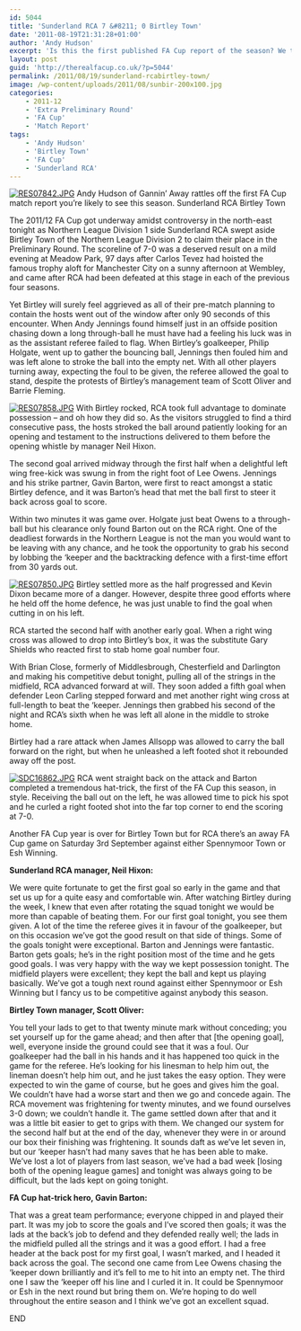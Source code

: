 ```yaml
---
id: 5044
title: 'Sunderland RCA 7 &#8211; 0 Birtley Town'
date: '2011-08-19T21:31:28+01:00'
author: 'Andy Hudson'
excerpt: 'Is this the first published FA Cup report of the season? We think so. Andy Hudson thinks so. Get in! 9:40pm, ten minutes after the final whistle, no press box, no laptop, TAKE THAT Henry Winter! It is possible.'
layout: post
guid: 'http://therealfacup.co.uk/?p=5044'
permalink: /2011/08/19/sunderland-rcabirtley-town/
image: /wp-content/uploads/2011/08/sunbir-200x100.jpg
categories:
    - 2011-12
    - 'Extra Preliminary Round'
    - 'FA Cup'
    - 'Match Report'
tags:
    - 'Andy Hudson'
    - 'Birtley Town'
    - 'FA Cup'
    - 'Sunderland RCA'
---
```


[![RES07842.JPG](http://lh4.ggpht.com/-DHgfd2hOQq4/Tk8Dhx4VlKI/AAAAAAAAAIE/qaR88nNqET0/h320/RES07842.JPG)](http://lh4.ggpht.com/-DHgfd2hOQq4/Tk8Dhx4VlKI/AAAAAAAAAIE/qaR88nNqET0/w800/RES07842.JPG) Andy Hudson of Gannin’ Away rattles off the first FA Cup match report you’re likely to see this season. Sunderland RCA Birtley Town

The 2011/12 FA Cup got underway amidst controversy in the north-east tonight as Northern League Division 1 side Sunderland RCA swept aside Birtley Town of the Northern League Division 2 to claim their place in the Preliminary Round. The scoreline of 7-0 was a deserved result on a mild evening at Meadow Park, 97 days after Carlos Tevez had hoisted the famous trophy aloft for Manchester City on a sunny afternoon at Wembley, and came after RCA had been defeated at this stage in each of the previous four seasons.

Yet Birtley will surely feel aggrieved as all of their pre-match planning to contain the hosts went out of the window after only 90 seconds of this encounter. When Andy Jennings found himself just in an offside position chasing down a long through-ball he must have had a feeling his luck was in as the assistant referee failed to flag. When Birtley’s goalkeeper, Philip Holgate, went up to gather the bouncing ball, Jennings then fouled him and was left alone to stroke the ball into the empty net. With all other players turning away, expecting the foul to be given, the referee allowed the goal to stand, despite the protests of Birtley’s management team of Scott Oliver and Barrie Fleming.

[![RES07858.JPG](http://lh5.ggpht.com/-1xMk6QoV0fI/Tk8DhxBW0dI/AAAAAAAAAII/YFcxtH0xaNQ/h320/RES07858.JPG)](http://lh5.ggpht.com/-1xMk6QoV0fI/Tk8DhxBW0dI/AAAAAAAAAII/YFcxtH0xaNQ/w800/RES07858.JPG) With Birtley rocked, RCA took full advantage to dominate possession – and oh how they did so. As the visitors struggled to find a third consecutive pass, the hosts stroked the ball around patiently looking for an opening and testament to the instructions delivered to them before the opening whistle by manager Neil Hixon.

The second goal arrived midway through the first half when a delightful left wing free-kick was swung in from the right foot of Lee Owens. Jennings and his strike partner, Gavin Barton, were first to react amongst a static Birtley defence, and it was Barton’s head that met the ball first to steer it back across goal to score.

Within two minutes it was game over. Holgate just beat Owens to a through-ball but his clearance only found Barton out on the RCA right. One of the deadliest forwards in the Northern League is not the man you would want to be leaving with any chance, and he took the opportunity to grab his second by lobbing the ‘keeper and the backtracking defence with a first-time effort from 30 yards out.

[![RES07850.JPG](http://lh4.ggpht.com/-j2coR3GGaWE/Tk8DgruG2NI/AAAAAAAAAH8/M3pgeeBlVmE/h320/RES07850.JPG)](http://lh4.ggpht.com/-j2coR3GGaWE/Tk8DgruG2NI/AAAAAAAAAH8/M3pgeeBlVmE/w800/RES07850.JPG) Birtley settled more as the half progressed and Kevin Dixon became more of a danger. However, despite three good efforts where he held off the home defence, he was just unable to find the goal when cutting in on his left.

RCA started the second half with another early goal. When a right wing cross was allowed to drop into Birtley’s box, it was the substitute Gary Shields who reacted first to stab home goal number four.

With Brian Close, formerly of Middlesbrough, Chesterfield and Darlington and making his competitive debut tonight, pulling all of the strings in the midfield, RCA advanced forward at will. They soon added a fifth goal when defender Leon Carling stepped forward and met another right wing cross at full-length to beat the ‘keeper. Jennings then grabbed his second of the night and RCA’s sixth when he was left all alone in the middle to stroke home.

Birtley had a rare attack when James Allsopp was allowed to carry the ball forward on the right, but when he unleashed a left footed shot it rebounded away off the post.

[![SDC16862.JPG](http://lh6.ggpht.com/-A0Y1HaWxZhM/Tk8Du32vD6I/AAAAAAAAAIQ/M6XEqaFd0ME/h320/SDC16862.JPG)](http://lh6.ggpht.com/-A0Y1HaWxZhM/Tk8Du32vD6I/AAAAAAAAAIQ/M6XEqaFd0ME/w800/SDC16862.JPG) RCA went straight back on the attack and Barton completed a tremendous hat-trick, the first of the FA Cup this season, in style. Receiving the ball out on the left, he was allowed time to pick his spot and he curled a right footed shot into the far top corner to end the scoring at 7-0.

Another FA Cup year is over for Birtley Town but for RCA there’s an away FA Cup game on Saturday 3rd September against either Spennymoor Town or Esh Winning.

**Sunderland RCA manager, Neil Hixon:**

We were quite fortunate to get the first goal so early in the game and that set us up for a quite easy and comfortable win. After watching Birtley during the week, I knew that even after rotating the squad tonight we would be more than capable of beating them. For our first goal tonight, you see them given. A lot of the time the referee gives it in favour of the goalkeeper, but on this occasion we’ve got the good result on that side of things. Some of the goals tonight were exceptional. Barton and Jennings were fantastic. Barton gets goals; he’s in the right position most of the time and he gets good goals. I was very happy with the way we kept possession tonight. The midfield players were excellent; they kept the ball and kept us playing basically. We’ve got a tough next round against either Spennymoor or Esh Winning but I fancy us to be competitive against anybody this season.

**Birtley Town manager, Scott Oliver:**

You tell your lads to get to that twenty minute mark without conceding; you set yourself up for the game ahead; and then after that \[the opening goal\], well, everyone inside the ground could see that it was a foul. Our goalkeeper had the ball in his hands and it has happened too quick in the game for the referee. He’s looking for his linesman to help him out, the lineman doesn’t help him out, and he just takes the easy option. They were expected to win the game of course, but he goes and gives him the goal. We couldn’t have had a worse start and then we go and concede again. The RCA movement was frightening for twenty minutes, and we found ourselves 3-0 down; we couldn’t handle it. The game settled down after that and it was a little bit easier to get to grips with them. We changed our system for the second half but at the end of the day, whenever they were in or around our box their finishing was frightening. It sounds daft as we’ve let seven in, but our ‘keeper hasn’t had many saves that he has been able to make. We’ve lost a lot of players from last season, we’ve had a bad week \[losing both of the opening league games\] and tonight was always going to be difficult, but the lads kept on going tonight.

**FA Cup hat-trick hero, Gavin Barton:**

That was a great team performance; everyone chipped in and played their part. It was my job to score the goals and I’ve scored then goals; it was the lads at the back’s job to defend and they defended really well; the lads in the midfield pulled all the strings and it was a good effort. I had a free header at the back post for my first goal, I wasn’t marked, and I headed it back across the goal. The second one came from Lee Owens chasing the ‘keeper down brilliantly and it’s fell to me to hit into an empty net. The third one I saw the ‘keeper off his line and I curled it in. It could be Spennymoor or Esh in the next round but bring them on. We’re hoping to do well throughout the entire season and I think we’ve got an excellent squad.

END